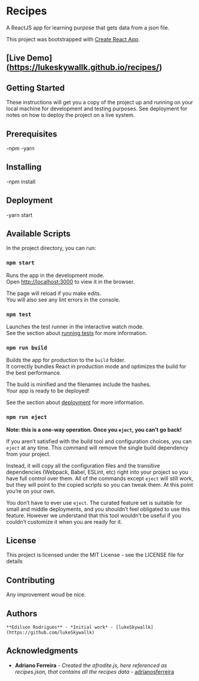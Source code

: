 # Recipes

A ReactJS app for learning purpose that gets data from a json file.

This project was bootstrapped with [Create React App](https://github.com/facebook/create-react-app).

## [Live Demo] (https://lukeskywallk.github.io/recipes/)

## Getting Started

These instructions will get you a copy of the project up and running on your local machine for development and testing purposes. See deployment for notes on how to deploy the project on a live system.

## Prerequisites
-npm
-yarn

## Installing
-npm install

## Deployment
-yarn start

## Available Scripts

In the project directory, you can run:

### `npm start`

Runs the app in the development mode.<br>
Open [http://localhost:3000](http://localhost:3000) to view it in the browser.

The page will reload if you make edits.<br>
You will also see any lint errors in the console.

### `npm test`

Launches the test runner in the interactive watch mode.<br>
See the section about [running tests](https://facebook.github.io/create-react-app/docs/running-tests) for more information.

### `npm run build`

Builds the app for production to the `build` folder.<br>
It correctly bundles React in production mode and optimizes the build for the best performance.

The build is minified and the filenames include the hashes.<br>
Your app is ready to be deployed!

See the section about [deployment](https://facebook.github.io/create-react-app/docs/deployment) for more information.

### `npm run eject`

**Note: this is a one-way operation. Once you `eject`, you can’t go back!**

If you aren’t satisfied with the build tool and configuration choices, you can `eject` at any time. This command will remove the single build dependency from your project.

Instead, it will copy all the configuration files and the transitive dependencies (Webpack, Babel, ESLint, etc) right into your project so you have full control over them. All of the commands except `eject` will still work, but they will point to the copied scripts so you can tweak them. At this point you’re on your own.

You don’t have to ever use `eject`. The curated feature set is suitable for small and middle deployments, and you shouldn’t feel obligated to use this feature. However we understand that this tool wouldn’t be useful if you couldn’t customize it when you are ready for it.

## License
This project is licensed under the MIT License - see the LICENSE file for details

## Contributing
Any improvement woud be nice.

## Authors
    **Edilson Rodrigues** - *Initial work* - [lukeSkywallk](https://github.com/lukeSkywallk)

## Acknowledgments
- **Adriano Ferreira** - *Created the afrodite.js, here referenced as recipes.json, that contains all the recipes data* - [adrianosferreira](https://github.com/adrianosferreira)